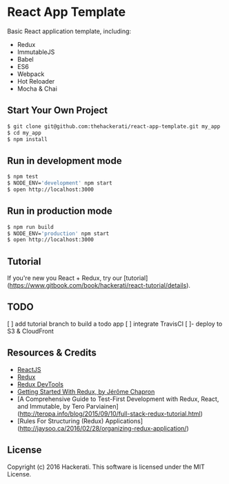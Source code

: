 # React App Template

Basic React application template, including:

- Redux
- ImmutableJS
- Babel
- ES6
- Webpack
- Hot Reloader
- Mocha & Chai

## Start Your Own Project

```bash
$ git clone git@github.com:thehackerati/react-app-template.git my_app
$ cd my_app
$ npm install
```

## Run in development mode

```bash
$ npm test
$ NODE_ENV='development' npm start
$ open http://localhost:3000
```

## Run in production mode

```bash
$ npm run build
$ NODE_ENV='production' npm start
$ open http://localhost:3000
```

## Tutorial

If you're new you React + Redux, try our [tutorial] (https://www.gitbook.com/book/hackerati/react-tutorial/details).

## TODO
[ ] add tutorial branch to build a todo app
[ ] integrate TravisCI
[ ]- deploy to S3 & CloudFront

## Resources & Credits
- [ReactJS](https://facebook.github.io/react/)
- [Redux](http://redux.js.org/index.html)
- [Redux DevTools](https://github.com/gaearon/redux-devtools)
- [Getting Started With Redux, by Jérôme Chapron](http://www.jchapron.com/2015/08/14/getting-started-with-redux/)
- [A Comprehensive Guide to Test-First Development with Redux, React, and Immutable, by Tero Parviainen] (http://teropa.info/blog/2015/09/10/full-stack-redux-tutorial.html)
- [Rules For Structuring (Redux) Applications] (http://jaysoo.ca/2016/02/28/organizing-redux-application/)

## License
Copyright (c) 2016 Hackerati. This software is licensed under the MIT License.
